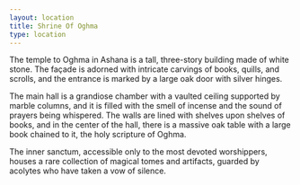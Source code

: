 ```yaml
---
layout: location
title: Shrine Of Oghma
type: location
---
```

The temple to Oghma in Ashana is a tall, three-story building made of white stone. The façade is adorned with intricate carvings of books, quills, and scrolls, and the entrance is marked by a large oak door with silver hinges. 

The main hall is a grandiose chamber with a vaulted ceiling supported by marble columns, and it is filled with the smell of incense and the sound of prayers being whispered. The walls are lined with shelves upon shelves of books, and in the center of the hall, there is a massive oak table with a large book chained to it, the holy scripture of Oghma. 

The inner sanctum, accessible only to the most devoted worshippers, houses a rare collection of magical tomes and artifacts, guarded by acolytes who have taken a vow of silence.